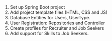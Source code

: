 1. Set up Spring Boot project
2. Add project template files (HTML, CSS and JS)
3. Database Entities for Users, UserType.
4. User Registration: Repositories and Controller
5. Create profiles for Recruiter and Job Seekers
6. Add support for Skills to Job Seekers.

